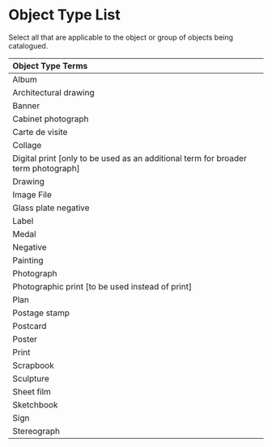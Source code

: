 # Object Type List

Select all that are applicable to the object or group of objects being catalogued.

| Object Type Terms |
| :--- |
| Album |
| Architectural drawing |
| Banner |
| Cabinet photograph |
| Carte de visite |
| Collage |
| Digital print \[only to be used as an additional term for broader term photograph\] |
| Drawing |
| Image File |
| Glass plate negative |
| Label |
| Medal |
| Negative |
| Painting |
| Photograph |
| Photographic print \[to be used instead of print\] |
| Plan |
| Postage stamp |
| Postcard |
| Poster |
| Print |
| Scrapbook |
| Sculpture |
| Sheet film |
| Sketchbook |
| Sign |
| Stereograph |

